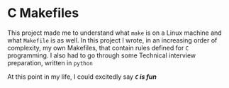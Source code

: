 # C Makefiles
This project made me to understand what `make` is on a Linux machine and what `Makefile` is as well.
In this project I wrote, in an increasing order of complexity, my own Makefiles, that contain rules defined for `C` programming.
I also had to go through some Technical interview preparation, written in `python`

At this point in my life, I could excitedly say ***`C` is fun***